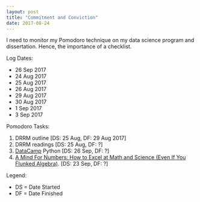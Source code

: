 ```yaml
---
layout: post
title: "Commitment and Conviction"
date: 2017-08-24
---
```


I need to monitor my Pomodoro technique on my data science program and dissertation. Hence, the importance of a checklist.

Log Dates: 
* 26 Sep 2017
* 24 Aug 2017
* 25 Aug 2017
* 26 Aug 2017
* 29 Aug 2017
* 30 Aug 2017
* 1 Sep 2017
* 3 Sep 2017

Pomodoro Tasks:
1. DRRM outline [DS: 25 Aug, DF: 29 Aug 2017]
2. DRRM readings [DS: 25 Aug, DF: ?]
3. [DataCamp](https://www.datacamp.com/) Python [DS: 26 Sep, DF: ?]
4. [A Mind For Numbers: How to Excel at Math and Science (Even If You Flunked Algebra)](https://www.amazon.com/Mind-Numbers-Science-Flunked-Algebra-ebook/dp/B00G3L19ZU).  [DS: 23 Sep, DF: ?]

Legend:
* DS = Date Started
* DF = Date Finished
